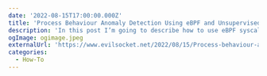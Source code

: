 ```yaml
---
date: '2022-08-15T17:00:00.000Z'
title: 'Process Behaviour Anomaly Detection Using eBPF and Unsupervised-Learning Autoencoders'
description: 'In this post I’m going to describe how to use eBPF syscall tracing in a creative way in order to detect process behaviour anomalies at runtime using an unsupervised learning model called autoencoder.'
ogImage: ogimage.jpeg
externalUrl: 'https://www.evilsocket.net/2022/08/15/Process-behaviour-anomaly-detection-using-eBPF-and-unsupervised-learning-Autoencoders/'
categories:
  - How-To
---
```

